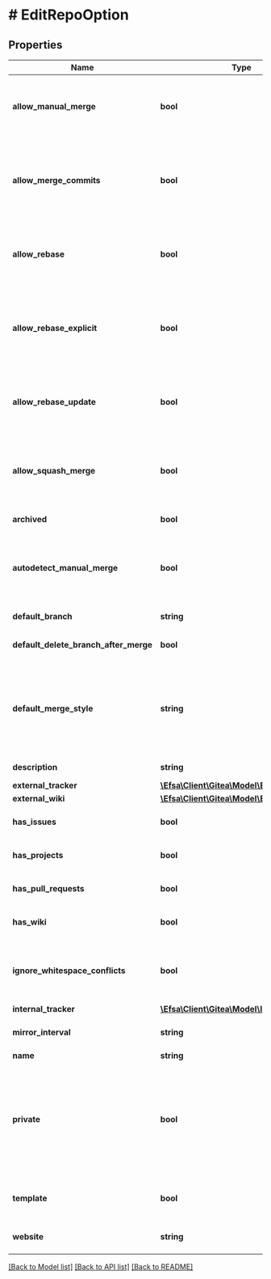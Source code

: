 # # EditRepoOption

## Properties

Name | Type | Description | Notes
------------ | ------------- | ------------- | -------------
**allow_manual_merge** | **bool** | either &#x60;true&#x60; to allow mark pr as merged manually, or &#x60;false&#x60; to prevent it. &#x60;has_pull_requests&#x60; must be &#x60;true&#x60;. | [optional]
**allow_merge_commits** | **bool** | either &#x60;true&#x60; to allow merging pull requests with a merge commit, or &#x60;false&#x60; to prevent merging pull requests with merge commits. &#x60;has_pull_requests&#x60; must be &#x60;true&#x60;. | [optional]
**allow_rebase** | **bool** | either &#x60;true&#x60; to allow rebase-merging pull requests, or &#x60;false&#x60; to prevent rebase-merging. &#x60;has_pull_requests&#x60; must be &#x60;true&#x60;. | [optional]
**allow_rebase_explicit** | **bool** | either &#x60;true&#x60; to allow rebase with explicit merge commits (--no-ff), or &#x60;false&#x60; to prevent rebase with explicit merge commits. &#x60;has_pull_requests&#x60; must be &#x60;true&#x60;. | [optional]
**allow_rebase_update** | **bool** | either &#x60;true&#x60; to allow updating pull request branch by rebase, or &#x60;false&#x60; to prevent it. &#x60;has_pull_requests&#x60; must be &#x60;true&#x60;. | [optional]
**allow_squash_merge** | **bool** | either &#x60;true&#x60; to allow squash-merging pull requests, or &#x60;false&#x60; to prevent squash-merging. &#x60;has_pull_requests&#x60; must be &#x60;true&#x60;. | [optional]
**archived** | **bool** | set to &#x60;true&#x60; to archive this repository. | [optional]
**autodetect_manual_merge** | **bool** | either &#x60;true&#x60; to enable AutodetectManualMerge, or &#x60;false&#x60; to prevent it. &#x60;has_pull_requests&#x60; must be &#x60;true&#x60;, Note: In some special cases, misjudgments can occur. | [optional]
**default_branch** | **string** | sets the default branch for this repository. | [optional]
**default_delete_branch_after_merge** | **bool** | set to &#x60;true&#x60; to delete pr branch after merge by default | [optional]
**default_merge_style** | **string** | set to a merge style to be used by this repository: \&quot;merge\&quot;, \&quot;rebase\&quot;, \&quot;rebase-merge\&quot;, or \&quot;squash\&quot;. &#x60;has_pull_requests&#x60; must be &#x60;true&#x60;. | [optional]
**description** | **string** | a short description of the repository. | [optional]
**external_tracker** | [**\Efsa\Client\Gitea\Model\ExternalTracker**](ExternalTracker.md) |  | [optional]
**external_wiki** | [**\Efsa\Client\Gitea\Model\ExternalWiki**](ExternalWiki.md) |  | [optional]
**has_issues** | **bool** | either &#x60;true&#x60; to enable issues for this repository or &#x60;false&#x60; to disable them. | [optional]
**has_projects** | **bool** | either &#x60;true&#x60; to enable project unit, or &#x60;false&#x60; to disable them. | [optional]
**has_pull_requests** | **bool** | either &#x60;true&#x60; to allow pull requests, or &#x60;false&#x60; to prevent pull request. | [optional]
**has_wiki** | **bool** | either &#x60;true&#x60; to enable the wiki for this repository or &#x60;false&#x60; to disable it. | [optional]
**ignore_whitespace_conflicts** | **bool** | either &#x60;true&#x60; to ignore whitespace for conflicts, or &#x60;false&#x60; to not ignore whitespace. &#x60;has_pull_requests&#x60; must be &#x60;true&#x60;. | [optional]
**internal_tracker** | [**\Efsa\Client\Gitea\Model\InternalTracker**](InternalTracker.md) |  | [optional]
**mirror_interval** | **string** | set to a string like &#x60;8h30m0s&#x60; to set the mirror interval time | [optional]
**name** | **string** | name of the repository | [optional]
**private** | **bool** | either &#x60;true&#x60; to make the repository private or &#x60;false&#x60; to make it public. Note: you will get a 422 error if the organization restricts changing repository visibility to organization owners and a non-owner tries to change the value of private. | [optional]
**template** | **bool** | either &#x60;true&#x60; to make this repository a template or &#x60;false&#x60; to make it a normal repository | [optional]
**website** | **string** | a URL with more information about the repository. | [optional]

[[Back to Model list]](../../README.md#models) [[Back to API list]](../../README.md#endpoints) [[Back to README]](../../README.md)
